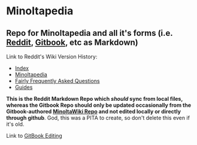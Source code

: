 # Minoltapedia 

Repo for Minoltapedia and all it's forms (i.e. [Reddit](https://www.reddit.com/r/MinoltaGang/wiki/index/), [Gitbook](https://minoltascape.gitbook.io/minoltapedia), etc as Markdown)
--- 
Link to Reddit's Wiki Version History:
- [Index](https://old.reddit.com/r/MinoltaGang/wiki/revisions/index)
- [Minoltapedia](https://old.reddit.com/r/MinoltaGang/wiki/revisions/index/minoltopedia)
- [Fairly Frequently Asked Questions](https://old.reddit.com/r/MinoltaGang/wiki/revisions/index/minoltopedia/ffaq)
- [Guides](https://old.reddit.com/r/MinoltaGang/wiki/revisions/index/minoltopedia/guides)

**This is the Reddit Markdown Repo which *should* sync from local files, whereas the Gitbook Repo should only be updated occasionally from the Gitbook-authored [MinoltaWiki Repo](https://github.com/EldonSamuelson/Minolta-Wiki) and not edited locally or directly through github**. God, this was a PITA to create, so don't delete this even if it's old.
  
Link to [GitBook Editing](https://app.gitbook.com/o/GAcCBniV0yEXaYkasAFt/s/9WdnoRQm6jvSXTvdD9y3/)
